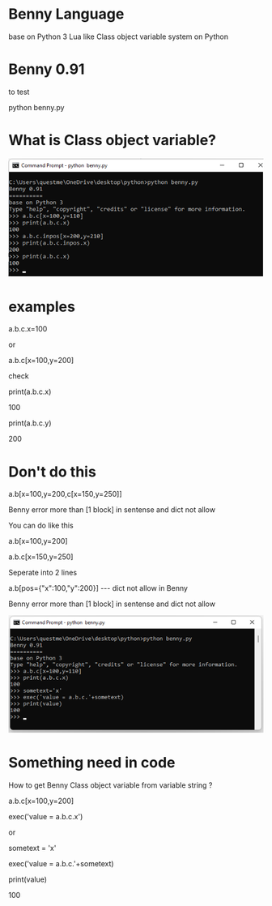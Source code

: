# Benny Language 
base on Python 3
Lua like Class object variable system on Python 

Benny 0.91
==========

to test

python benny.py

What is Class object variable?
==============================
![Benny Language](https://github.com/homegardencontrol/benny/blob/main/benny_language.png?raw=true)

examples
========
a.b.c.x=100

or

a.b.c[x=100,y=200]

check

print(a.b.c.x)

100

print(a.b.c.y)

200

Don't do this
=============
a.b[x=100,y=200,c[x=150,y=250]]

Benny error more than [1 block] in sentense and dict not allow

You can do like this

a.b[x=100,y=200]

a.b.c[x=150,y=250]

Seperate into 2 lines



a.b[pos={"x":100,"y":200}] --- dict not allow in Benny

Benny error more than [1 block] in sentense and dict not allow

![Benny](https://github.com/homegardencontrol/benny/blob/main/benny.png?raw=true)

Something need in code
======================

How to get Benny Class object variable from variable string ?

a.b.c[x=100,y=200]

exec('value = a.b.c.x')

or

sometext = 'x'

exec('value = a.b.c.'+sometext)

print(value)

100
